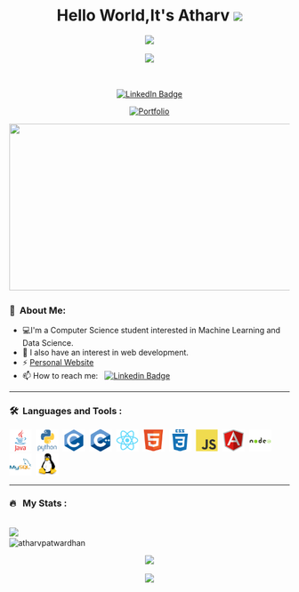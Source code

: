 <h1 align="center">Hello World,It's Atharv <img src="https://media.giphy.com/media/hvRJCLFzcasrR4ia7z/giphy.gif" width="40"></h1>

<p align="center">
<a href="https://github.com/DenverCoder1/readme-typing-svg"><img src="https://readme-typing-svg.herokuapp.com?font=Time+New+Roman&color=cyan&size=35&center=true&vCenter=true&width=600&height=100&lines=I'm+a+Software+Engineer.;++;Full+Stack+Developer.;Computer+Science+Student.;Tech+Enthusiast.,;Active+Learner.,;Feel+free+to+reach+out+to+me+!"></a>
</p>

<p align="center">
  <img src="http://github-readme-streak-stats.herokuapp.com?user=atharvpatwardhan&theme=sunset-gradient" />
</p>
<p align="center">
  <img src="https://komarev.com/ghpvc/?username=atharvpatwardhan&style=flat-square&color=blue" alt="">
</p>



<p align="center">
<a href="https://www.linkedin.com/in/atharv-patwardhan-b3175b216/"><img src="https://img.shields.io/badge/LinkedIn-blue?style=for-the-badge&logo=linkedin&logoColor=white" alt="LinkedIn Badge"></a>
</p>

<p align="center">
  <a href="https://atharvpatwardhan.netlify.app/"><img src="https://img.shields.io/badge/Portfolio-Personal%20Website-yellow" alt="Portfolio"></a>
</p
  <div>
<p align="center"><img src="https://media.giphy.com/media/doXBzUFJRxpaUbuaqz/giphy.gif" width="600" height="300"  /></p>
</div>
<div>

### 🧠 &nbsp;About Me:

- 💻I'm a Computer Science student interested in Machine Learning and Data Science.
- 🌱 I also have an interest in web development.
- ⚡ <a href = "https://atharvpatwardhan.netlify.app/" >Personal Website</a>  
- 📫 How to reach me: &nbsp; [![Linkedin Badge](https://img.shields.io/badge/-atharvpatwardhan-blue?style=flat&logo=Linkedin&logoColor=white)](https://www.linkedin.com/in/atharv-patwardhan-b3175b216/)

---

### 🛠 &nbsp;Languages and Tools :

<p>
<img src="https://github.com/devicons/devicon/blob/master/icons/java/java-original-wordmark.svg" title="Java" alt="Java" width="40" height="40"/>&nbsp;
<img src="https://github.com/devicons/devicon/blob/master/icons/python/python-original-wordmark.svg" title="Python" alt="Python" width="40" height="40"/>&nbsp;
<img src="https://github.com/devicons/devicon/blob/master/icons/c/c-original.svg" title="C" **alt="C" width="40" height="40"/>&nbsp;
<img src="https://github.com/devicons/devicon/blob/master/icons/cplusplus/cplusplus-original.svg" title="C++" **alt="C++" width="40" height="40"/>&nbsp;
<img src="https://github.com/devicons/devicon/blob/master/icons/react/react-original.svg" title="React" alt="React" width="40" height="40"/>&nbsp;
<img src="https://github.com/devicons/devicon/blob/master/icons/html5/html5-original.svg" title="HTML5" alt="HTML" width="40" height="40"/>&nbsp;
<img src="https://github.com/devicons/devicon/blob/master/icons/css3/css3-plain-wordmark.svg"  title="CSS3" alt="CSS" width="40" height="40"/>&nbsp;
<img src="https://github.com/devicons/devicon/blob/master/icons/javascript/javascript-original.svg" title="JavaScript" alt="JavaScript" width="40" height="40"/>&nbsp;
<img src="https://github.com/devicons/devicon/blob/master/icons/angularjs/angularjs-original.svg" title="Angular" alt="Angular" width="40" height="40"/>&nbsp;
<img src="https://github.com/devicons/devicon/blob/master/icons/nodejs/nodejs-original-wordmark.svg" title="NodeJS" alt="NodeJS" width="40" height="40"/>&nbsp;
<img src="https://github.com/devicons/devicon/blob/master/icons/mysql/mysql-original-wordmark.svg" title="MySQL"  alt="MySQL" width="40" height="40"/>&nbsp;
<img src="https://github.com/devicons/devicon/blob/master/icons/linux/linux-original.svg" title="Linux" alt="Linux" width="40" height="40"/>&nbsp;

</p>

---

### 🔥 &nbsp; My Stats :
<br />
<img src="https://github-readme-stats.vercel.app/api?username=atharvpatwardhan&include_all_commits=true&count_private=true&show_icons=true&line_height=20&title_color=7A7ADB&icon_color=2234AE&text_color=D3D3D3&bg_color=0,000000,130F40" width="450"/>
<br />
  <img src="https://github-readme-stats.vercel.app/api/top-langs?username=atharvpatwardhan&show_icons=true&locale=en&layout=compact&line_height=20&title_color=7A7ADB&icon_color=2234AE&text_color=D3D3D3&bg_color=0,000000,130F40" width="375"  alt="atharvpatwardhan"/>


<p align="center"><img src="https://media.giphy.com/media/vLlpbDafjgHystuJ0a/giphy.gif" width="250" /></p>

<p align="center"><img src="https://media.giphy.com/media/TNf5oSRelTeI8/giphy.gif" width="250" /></p>


